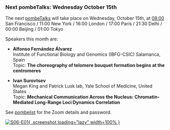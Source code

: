 ### Next pombeTalks: Wednesday October 15th
<!-- pombase_flags: frontpage -->
<!-- newsfeed_thumbnail: PombeTalks32px.png -->

The next [pombeTalks](/community/pombetalks) will take
place on Wednesday, October 15th, at [08:00](https://everytimezone.com/s/b35565bf) San Francisco / 11:00 New
York / 16:00 London / 17:00 Paris / 21:30 Delhi / 00:00 Beijing /
01:00 Tokyo

Speakers this month are:

  - **Alfonso Fernández Álvarez** \
    Institute of Functional Biology and Genomics (IBFG-CSIC) Salamanca, Spain \
    Topic: **The choreography of telomere bouquet formation begins at the centromeres**

  - **Ivan Surovtsev** \
    Megan King and Patrick Lusk lab,  Yale School of Medicine, United States \
    Topic: **Mechanical Communication Across the Nucleus: Chromatin-Mediated Long-Range Loci Dynamics Correlation**

See [pombelist](https://lists.cam.ac.uk/sympa/info/ucam-pombelist) for
the Zoom details and password.

[![S06-E01](assets/newsfeed/pombetalks-S06-E01-poster.jpg){ .screenshot loading="lazy" width=100% }](assets/newsfeed/pombetalks-S06-E01-poster.jpg)
